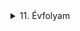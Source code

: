 

<details>
<summary>11. Évfolyam</summary>


<details>
<summary>Vezetéknélküli LED</summary>


<h2 id="kapcsolási-rajz">Kapcsolási rajz:</h2>
<p><img src="/portfolio2.0/img/LED/20230216_105507.jpg" alt="Kapcsolási rajz" /></p>

<h2 id="alkatrészek">Alkatrészek:</h2>

<table>
  <thead>
    <tr>
      <th style="text-align: left">Név</th>
      <th style="text-align: center">Jelölés</th>
      <th style="text-align: center">Érték/Típus</th>
      <th style="text-align: center">Darab</th>
    </tr>
  </thead>
  <tbody>
    <tr>
      <td style="text-align: left">Feszültség</td>
      <td style="text-align: center">V1</td>
      <td style="text-align: center">3V-6V</td>
      <td style="text-align: center">—–</td>
    </tr>
    <tr>
      <td style="text-align: left">Ellenállás</td>
      <td style="text-align: center">R1</td>
      <td style="text-align: center">5,6K</td>
      <td style="text-align: center">1</td>
    </tr>
    <tr>
      <td style="text-align: left">Kondenzátor</td>
      <td style="text-align: center">C1</td>
      <td style="text-align: center">1nF</td>
      <td style="text-align: center">1</td>
    </tr>
    <tr>
      <td style="text-align: left">Kondenzátor</td>
      <td style="text-align: center">C2</td>
      <td style="text-align: center">———–</td>
      <td style="text-align: center">—–</td>
    </tr>
    <tr>
      <td style="text-align: left">Kondenzátor</td>
      <td style="text-align: center">C3</td>
      <td style="text-align: center">4,7nF</td>
      <td style="text-align: center">1</td>
    </tr>
    <tr>
      <td style="text-align: left">Kondenzátor</td>
      <td style="text-align: center">C4</td>
      <td style="text-align: center">470nF</td>
      <td style="text-align: center">1</td>
    </tr>
    <tr>
      <td style="text-align: left">Tranzisztor</td>
      <td style="text-align: center">T1</td>
      <td style="text-align: center">BC639</td>
      <td style="text-align: center">1</td>
    </tr>
    <tr>
      <td style="text-align: left">Rézhuzal</td>
      <td style="text-align: center">-……</td>
      <td style="text-align: center">~4,6cm</td>
      <td style="text-align: center">1</td>
    </tr>
  </tbody>
</table>

<h2 id="képek">Képek:</h2>
<h3 id="forrasztás-előtt">Forrasztás előtt</h3>

<p><img src="/portfolio2.0/img/LED/20230210_091954.jpg" alt="asd" /></p>

<h3 id="összeforrasztva">Összeforrasztva</h3>

<p><img src="/portfolio2.0/img/LED/20230210_094549.jpg" alt="asd" /></p>

<p><img src="/portfolio2.0/img/LED/20230210_094555.jpg" alt="asd" /></p>

<p><img src="/portfolio2.0/img/LED/20230210_094602.jpg" alt="asd" /></p>

<h3 id="rézhuzal-felforrasztása-után">Rézhuzal felforrasztása után</h3>

<p><img src="/portfolio2.0/img/LED/20230210_104012.jpg" alt="asd" /></p>

<p><img src="/portfolio2.0/img/LED/20230210_104018.jpg" alt="asd" /></p>



</details>


<details>
<summary>Roulette</summary>

<h1 id="wip"><strong><em>WIP</em></strong></h1>

<h2 id="a-kit-az-alkatrészekkel">A kit az alkatrészekkel</h2>

<p><img src="/portfolio2.0/img/Roulette/20221111_090818.jpg" alt="asd" /></p>

<p><img src="/portfolio2.0/img/Roulette/20221111_090927.jpg" alt="asd" /></p>

<p><img src="/portfolio2.0/img/Roulette/20221111_091330.jpg" alt="asd" /></p>

<h3 id="útmutató-alkatrészleírás-kapcsolásirajz">Útmutató, Alkatrészleírás, Kapcsolásirajz</h3>

<p><img src="/portfolio2.0/img/Roulette/20221111_091359.jpg" alt="asd" /></p>

<p><img src="/portfolio2.0/img/Roulette/20221111_091404.jpg" alt="asd" /></p>

<h3 id="összeforrasztva">Összeforrasztva</h3>

<p><img src="/portfolio2.0/img/Roulette/20221111_125523.jpg" alt="asd" /></p>

<p><img src="/portfolio2.0/img/Roulette/20221111_125533.jpg" alt="asd" /></p>

<p><img src="/portfolio2.0/img/Roulette/20221111_125538.jpg" alt="asd" /></p>

</details>

<details>
    <summary>Mini Teslatekercs</summary>

<h1 id="wip"><strong><em>WIP</em></strong></h1>

<h3 id="nyomtatott-áramkör">Nyomtatott Áramkör</h3>

<p><img src="/portfolio2.0/img/Mini_teslatekercs/20230112_102348.jpg" alt="asd" /></p>

<h3 id="alkatrészek">Alkatrészek</h3>

<p><img src="/portfolio2.0/img/Mini_teslatekercs/20230112_101918.jpg" alt="asd" /></p>

<h3 id="forrasztás-előtt">Forrasztás előtt</h3>

<p><img src="/portfolio2.0/img/Mini_teslatekercs/20230112_101828.jpg" alt="asd" /></p>

<p><img src="/portfolio2.0/img/Mini_teslatekercs/20230112_101824.jpg" alt="asd" /></p>


</details>

<details>
<summary>Astabil Multivibrátor</summary>

<h2 id="kapcsolásirajz">Kapcsolásirajz</h2>

<p><img src="/portfolio2.0/img/Astabil_multivibrator/20230228_192153.jpg" alt="asd" /></p>

<h3 id="alkatrészek">Alkatrészek</h3>

<h2 id="wip"><strong><em>WIP</em></strong></h2>

<table>
  <thead>
    <tr>
      <th style="text-align: left">Név</th>
      <th style="text-align: center">Jelölés</th>
      <th style="text-align: center">Érték/Típus</th>
      <th style="text-align: center">Darab</th>
    </tr>
  </thead>
  <tbody>
    <tr>
      <td style="text-align: left">Ellenállás</td>
      <td style="text-align: center">R1,R2</td>
      <td style="text-align: center">29,75kOhm</td>
      <td style="text-align: center">2</td>
    </tr>
    <tr>
      <td style="text-align: left">Ellenállás</td>
      <td style="text-align: center">R3,R4</td>
      <td style="text-align: center">0,672kOhm</td>
      <td style="text-align: center">2</td>
    </tr>
    <tr>
      <td style="text-align: left">Kondenzátor</td>
      <td style="text-align: center">C1,C2</td>
      <td style="text-align: center">–</td>
      <td style="text-align: center">2</td>
    </tr>
    <tr>
      <td style="text-align: left">Tranzisztor</td>
      <td style="text-align: center">Q1,Q2</td>
      <td style="text-align: center">BC639</td>
      <td style="text-align: center">2</td>
    </tr>
    <tr>
      <td style="text-align: left">LED</td>
      <td style="text-align: center">LED1,LED2</td>
      <td style="text-align: center">–</td>
      <td style="text-align: center">2</td>
    </tr>
  </tbody>
</table>

<h3 id="breadboard-on-összerakva">Breadboard-on összerakva</h3>

<p><img src="/portfolio2.0/img/Astabil_multivibrator/20221104_112042.jpg" alt="asd" /></p>

<p><img src="/portfolio2.0/img/Astabil_multivibrator/20221104_112047.jpg" alt="asd" /></p>

<p><img src="/portfolio2.0/img/Astabil_multivibrator/20221104_112052.jpg" alt="asd" /></p>

<h3 id="nyák-on-összerakva-forrasztás-nélkül">NYÁK-on összerakva forrasztás nélkül</h3>

<p><img src="/portfolio2.0/img/Astabil_multivibrator/20221104_113939.jpg" alt="asd" /></p>

<h3 id="nyák-ra-forrasztva">NYÁK-ra forrasztva</h3>

<p><img src="/portfolio2.0/img/Astabil_multivibrator/20221104_131113.jpg" alt="asd" /></p>

<p><img src="/portfolio2.0/img/Astabil_multivibrator/20221104_131117.jpg" alt="asd" /></p>

</details>


<details>
<summary>IC Vezérlés</summary>

<h2 id="4092d-cmos-ic-igazságtáblával">4092D CMOS IC igazságtáblával</h2>

<p><img src="/portfolio2.0/img/IC_vezerles/20230224_133518.jpg" alt="asd" /></p>

<h3 id="említett-ic-igazságtáblájának-tesztelése-ni-mydaq-segítségével">Említett IC igazságtáblájának tesztelése NI myDAQ segítségével</h3>

<p><img src="/portfolio2.0/img/IC_vezerles/20230224_133937.jpg" alt="asd" /></p>

<p><img src="/portfolio2.0/img/IC_vezerles/20230224_133943.jpg" alt="asd" /></p>

<p><img src="/portfolio2.0/img/IC_vezerles/20230224_133950.jpg" alt="asd" /></p>

<p><img src="/portfolio2.0/img/IC_vezerles/20230224_133953.jpg" alt="asd" /></p>

<h4 id="az-ni-mydaq-ról">Az NI myDAQ-ról</h4>

<p>Az NI myDAQ egy hordozható labor, ami laptophoz csatlakoztatva bárhol bármikor képes mérésre, adatgyűjtésre.<br>
A labortápegységeken át, funkciógenerátorral, oszcilloszkóppal, multiméterrel, logikai analozátorral van felszerelve.</p><br>

<p><img src="/img/IC_vezerles/ni-mydaq-923484859%20(1).jpg" alt="asd" /></p>

<p><a href="https://www.ni.com/hu-hu/shop/engineering-education/portable-student-devices/mydaq/what-is-mydaq.html">Bővebben</a></p>

<h2 id="4093d-ic-összekötve-egy-7406-ttl-ic-vel-és-led-ekkel">4093D IC összekötve egy 7406 TTL IC-vel és LED-ekkel</h2>

<h3 id="kapcsolási-rajz">Kapcsolási rajz</h3>

<p><img src="/portfolio2.0/img/IC_vezerles/20230228_204446.jpg" alt="asd" /></p>

<h3 id="futtatás-közben">Futtatás közben</h3>

<p><img src="/portfolio2.0/img/IC_vezerles/20230224_141035.jpg" alt="asd" /></p>

<p><img src="/portfolio2.0/img/IC_vezerles/20230224_141039.jpg" alt="asd" /></p>

</details>


<details>
<summary>Igazságtábla Gyakorlása</summary>

<h2 id="elmélet">Elmélet</h2>

<p><img src="/portfolio2.0/img/Igazsagtabla/20221006_115000.jpg" alt="asd" /></p>

<p><img src="/portfolio2.0/img/Igazsagtabla/20221006_121335.jpg" alt="asd" /></p>

<h2 id="gyakorlat">Gyakorlat</h2>

<p><img src="/portfolio2.0/img/Igazsagtabla/20221006_111312.jpg" alt="asd" /></p>

<p><img src="/portfolio2.0/img/Igazsagtabla/20221006_111322.jpg" alt="asd" /></p>

<p><img src="/portfolio2.0/img/Igazsagtabla/20221006_111326.jpg" alt="asd" /></p>

<p><img src="/portfolio2.0/img/Igazsagtabla/20221006_114955.jpg" alt="asd" /></p>


</details>

</details>